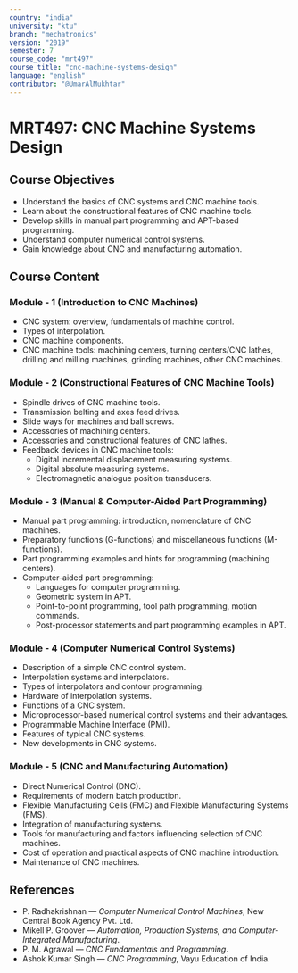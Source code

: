 ```yaml
---
country: "india"
university: "ktu"
branch: "mechatronics"
version: "2019"
semester: 7
course_code: "mrt497"
course_title: "cnc-machine-systems-design"
language: "english"
contributor: "@UmarAlMukhtar"
---
```


# MRT497: CNC Machine Systems Design

## Course Objectives

- Understand the basics of CNC systems and CNC machine tools.  
- Learn about the constructional features of CNC machine tools.  
- Develop skills in manual part programming and APT-based programming.  
- Understand computer numerical control systems.  
- Gain knowledge about CNC and manufacturing automation.  

## Course Content

### Module - 1 (Introduction to CNC Machines)

- CNC system: overview, fundamentals of machine control.  
- Types of interpolation.  
- CNC machine components.  
- CNC machine tools: machining centers, turning centers/CNC lathes, drilling and milling machines, grinding machines, other CNC machines.  

### Module - 2 (Constructional Features of CNC Machine Tools)

- Spindle drives of CNC machine tools.  
- Transmission belting and axes feed drives.  
- Slide ways for machines and ball screws.  
- Accessories of machining centers.  
- Accessories and constructional features of CNC lathes.  
- Feedback devices in CNC machine tools:  
  - Digital incremental displacement measuring systems.  
  - Digital absolute measuring systems.  
  - Electromagnetic analogue position transducers.  

### Module - 3 (Manual & Computer-Aided Part Programming)

- Manual part programming: introduction, nomenclature of CNC machines.  
- Preparatory functions (G-functions) and miscellaneous functions (M-functions).  
- Part programming examples and hints for programming (machining centers).  
- Computer-aided part programming:  
  - Languages for computer programming.  
  - Geometric system in APT.  
  - Point-to-point programming, tool path programming, motion commands.  
  - Post-processor statements and part programming examples in APT.  

### Module - 4 (Computer Numerical Control Systems)

- Description of a simple CNC control system.  
- Interpolation systems and interpolators.  
- Types of interpolators and contour programming.  
- Hardware of interpolation systems.  
- Functions of a CNC system.  
- Microprocessor-based numerical control systems and their advantages.  
- Programmable Machine Interface (PMI).  
- Features of typical CNC systems.  
- New developments in CNC systems.  

### Module - 5 (CNC and Manufacturing Automation)

- Direct Numerical Control (DNC).  
- Requirements of modern batch production.  
- Flexible Manufacturing Cells (FMC) and Flexible Manufacturing Systems (FMS).  
- Integration of manufacturing systems.  
- Tools for manufacturing and factors influencing selection of CNC machines.  
- Cost of operation and practical aspects of CNC machine introduction.  
- Maintenance of CNC machines.  

## References

- P. Radhakrishnan — *Computer Numerical Control Machines*, New Central Book Agency Pvt. Ltd.  
- Mikell P. Groover — *Automation, Production Systems, and Computer-Integrated Manufacturing*.
- P. M. Agrawal — *CNC Fundamentals and Programming*.  
- Ashok Kumar Singh — *CNC Programming*, Vayu Education of India.  
